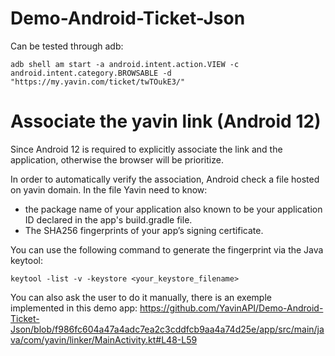 # Demo-Android-Ticket-Json

Can be tested through adb:
```shell
adb shell am start -a android.intent.action.VIEW -c android.intent.category.BROWSABLE -d "https://my.yavin.com/ticket/twTOukE3/"
```

# Associate the yavin link (Android 12)

Since Android 12 is required to explicitly associate the link and the application, otherwise the browser will be prioritize.<br>

In order to automatically verify the association, Android check a file hosted on yavin domain. In the file Yavin need to know:
- the package name of your application also known to be your application ID declared in the app's build.gradle file.
- The SHA256 fingerprints of your app’s signing certificate. 

You can use the following command to generate the fingerprint via the Java keytool: 
```shell
keytool -list -v -keystore <your_keystore_filename>
```

You can also ask the user to do it manually, there is an exemple implemented in this demo app:
https://github.com/YavinAPI/Demo-Android-Ticket-Json/blob/f986fc604a47a4adc7ea2c3cddfcb9aa4a74d25e/app/src/main/java/com/yavin/linker/MainActivity.kt#L48-L59
